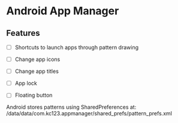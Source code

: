 # Android App Manager

## Features
- [ ] Shortcuts to launch apps through pattern drawing
- [ ] Change app icons
- [ ] Change app titles
- [ ] App lock
- [ ] Floating button


Android stores patterns using SharedPreferences at:
/data/data/com.kc123.appmanager/shared_prefs/pattern_prefs.xml